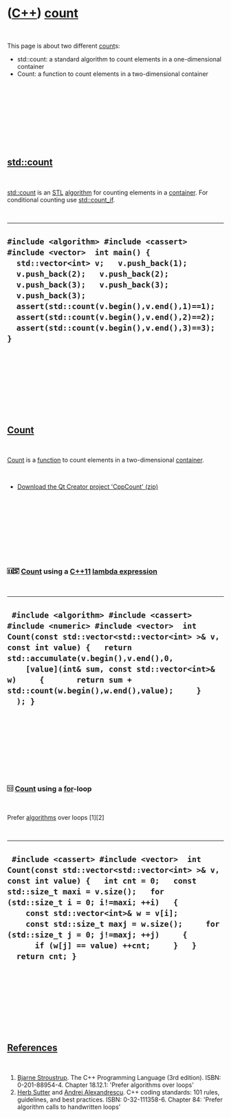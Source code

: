 
 

 

 

 

 

([C++](Cpp.md)) [count](CppCount.md)
======================================

 

This page is about two different [count](CppCount.md)s:

-   std::count: a standard algorithm to count elements in a
    one-dimensional container
-   Count: a function to count elements in a two-dimensional container

 

 

 

 

 

[std::count](CppCount.md)
--------------------------

 

[std::count](CppCount.md) is an [STL](CppStl.md)
[algorithm](CppAlgorithm.md) for counting elements in a
[container](CppContainer.md). For conditional counting use
[std::count\_if](CppStdCount_if.md).

 

  ------------------------------------------------------------------------------------------------------------------------------------------------------------------------------------------------------------------------------------------------------------------------------------------------------------------------------------------------------------
  ` #include <algorithm> #include <cassert> #include <vector>  int main() {   std::vector<int> v;   v.push_back(1);   v.push_back(2);   v.push_back(2);   v.push_back(3);   v.push_back(3);   v.push_back(3);    assert(std::count(v.begin(),v.end(),1)==1);   assert(std::count(v.begin(),v.end(),2)==2);   assert(std::count(v.begin(),v.end(),3)==3); } `
  ------------------------------------------------------------------------------------------------------------------------------------------------------------------------------------------------------------------------------------------------------------------------------------------------------------------------------------------------------------

 

 

 

 

 

[Count](CppCount.md)
---------------------

 

[Count](CppCount.md) is a [function](CppFunction.md) to count elements
in a two-dimensional [container](CppContainer.md).

 

-   [Download the Qt Creator project 'CppCount' (zip)](CppCount.zip)

 

 

 

 

 

### ![C++11](PicCpp11.png)![STL](PicStl.png) [Count](CppCount.md) using a [C++11](Cpp11.md) [lambda expression](CppLambdaExpression.md)

 

  ----------------------------------------------------------------------------------------------------------------------------------------------------------------------------------------------------------------------------------------------------------------------------------------------------------------------------------
  ` #include <algorithm> #include <cassert> #include <numeric> #include <vector>  int Count(const std::vector<std::vector<int> >& v, const int value) {   return std::accumulate(v.begin(),v.end(),0,     [value](int& sum, const std::vector<int>& w)     {       return sum + std::count(w.begin(),w.end(),value);     }   ); }`
  ----------------------------------------------------------------------------------------------------------------------------------------------------------------------------------------------------------------------------------------------------------------------------------------------------------------------------------

 

 

 

 

 

### ![C++98](PicCpp98.png) [Count](CppCount.md) using a [for](CppFor.md)-loop

 

Prefer [algorithms](CppAlgorithm.md) over loops \[1\]\[2\]

 

  -------------------------------------------------------------------------------------------------------------------------------------------------------------------------------------------------------------------------------------------------------------------------------------------------------------------------------------------------------------------------------------------------------
  ` #include <cassert> #include <vector>  int Count(const std::vector<std::vector<int> >& v, const int value) {   int cnt = 0;   const std::size_t maxi = v.size();   for (std::size_t i = 0; i!=maxi; ++i)   {     const std::vector<int>& w = v[i];     const std::size_t maxj = w.size();     for (std::size_t j = 0; j!=maxj; ++j)     {       if (w[j] == value) ++cnt;     }   }   return cnt; }`
  -------------------------------------------------------------------------------------------------------------------------------------------------------------------------------------------------------------------------------------------------------------------------------------------------------------------------------------------------------------------------------------------------------

 

 

 

 

 

[References](CppReferences.md)
-------------------------------

 

1.  [Bjarne Stroustrup](CppBjarneStroustrup.md). The C++ Programming
    Language (3rd edition). ISBN: 0-201-88954-4. Chapter 18.12.1:
    'Prefer algorithms over loops'
2.  [Herb Sutter](CppHerbSutter.md) and [Andrei
    Alexandrescu](CppAndreiAlexandrescu.md). C++ coding standards: 101
    rules, guidelines, and best practices. ISBN: 0-32-111358-6. Chapter
    84: 'Prefer algorithm calls to handwritten loops'

 

 

 

 

 

 

